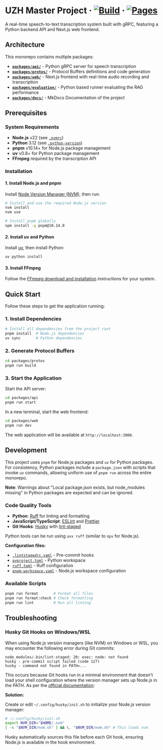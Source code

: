 # UZH Master Project &middot; [![Build](https://github.com/Memory-Experience/momento/actions/workflows/build.yaml/badge.svg)](https://github.com/Memory-Experience/momento/actions/workflows/build.yaml) &middot; [![Pages](https://github.com/Memory-Experience/momento/actions/workflows/deploy.yaml/badge.svg)](https://memory-experience.github.io/momento/)

A real-time speech-to-text transcription system built with gRPC, featuring a Python backend API and Next.js web frontend.

## Architecture

This monorepo contains multiple packages:

- **[`packages/api/`](https://github.com/Memory-Experience/momento/blob/main/packages/api/README.md)** - Python gRPC server for speech transcription
- **[`packages/protos/`](https://github.com/Memory-Experience/momento/blob/main/packages/protos/README.md)** - Protocol Buffers definitions and code generation
- **[`packages/web/`](https://github.com/Memory-Experience/momento/blob/main/packages/web/README.md)** - Next.js frontend with real-time audio recording and transcription
- **[`packages/evaluation/`](https://github.com/Memory-Experience/momento/blob/main/packages/evaluation/README.md)** - Python based runner evaluating the RAG performance
- **[`packages/docs/`](https://github.com/Memory-Experience/momento/blob/main/packages/docs/README.md)** - MkDocs Documentation of the project

## Prerequisites

### System Requirements

- **Node.js** v22 (see [`.nvmrc`](https://github.com/Memory-Experience/momento/blob/main/.nvmrc))
- **Python** 3.12 (see [`.python-version`](https://github.com/Memory-Experience/momento/blob/main/.python-version))
- **pnpm** v10.14+ for Node.js package management
- **uv** v0.8+ for Python package management
- **FFmpeg** required by the transcription API

### Installation

#### 1. Install Node.js and pnpm

Install [Node Version Manager (NVM)](https://github.com/nvm-sh/nvm#installing-and-updating), then run:

```bash
# Install and use the required Node.js version
nvm install
nvm use

# Install pnpm globally
npm install -g pnpm@10.14.0
```

#### 2. Install uv and Python

Install [uv](https://docs.astral.sh/uv/getting-started/installation/), then install Python:

```bash
uv python install
```

#### 3. Install FFmpeg

Follow the [FFmpeg download and installation](https://ffmpeg.org/download.html) instructions for your system.

## Quick Start

Follow these steps to get the application running:

### 1. Install Dependencies

```bash
# Install all dependencies from the project root
pnpm install  # Node.js dependencies
uv sync       # Python dependencies
```

### 2. Generate Protocol Buffers

```bash
cd packages/protos
pnpm run build
```

### 3. Start the Application

Start the API server:

```bash
cd packages/api
pnpm run start
```

In a new terminal, start the web frontend:

```bash
cd packages/web
pnpm run dev
```

The web application will be available at `http://localhost:3000`.

## Development

This project uses `pnpm` for Node.js packages and `uv` for Python packages. For consistency, Python packages include a `package.json` with scripts that invoke `uv` commands, allowing uniform use of `pnpm run` across the entire monorepo.

**Note**: Warnings about "Local package.json exists, but node_modules missing" in Python packages are expected and can be ignored.

### Code Quality Tools

- **Python**: [Ruff](https://docs.astral.sh/ruff/) for linting and formatting
- **JavaScript/TypeScript**: [ESLint](https://eslint.org/) and [Prettier](https://prettier.io/)
- **Git Hooks**: [Husky](https://typicode.github.io/husky/) with [lint-staged](https://github.com/lint-staged/lint-staged)

Python tools can be run using `uvx ruff` (similar to `npx` for Node.js).

**Configuration files:**

- [`.lintstagedrc.yaml`](https://github.com/Memory-Experience/momento/blob/main/.lintstagedrc.yaml) - Pre-commit hooks
- [`pyproject.toml`](https://github.com/Memory-Experience/momento/blob/main/pyproject.toml) - Python workspace
- [`ruff.toml`](https://github.com/Memory-Experience/momento/blob/main/ruff.toml) - Ruff configuration
- [`pnpm-workspace.yaml`](https://github.com/Memory-Experience/momento/blob/main/pnpm-workspace.yaml) - Node.js workspace configuration

### Available Scripts

```bash
pnpm run format       # Format all files
pnpm run format:check # Check formatting
pnpm run lint         # Run all linting
```

## Troubleshooting

### Husky Git Hooks on Windows/WSL

When using Node.js version managers (like NVM) on Windows or WSL, you may encounter the following error during Git commits:

```
node_modules/.bin/lint-staged: 20: exec: node: not found
husky - pre-commit script failed (code 127)
husky - command not found in PATH=...
```

This occurs because Git hooks run in a minimal environment that doesn't load your shell configuration where the version manager sets up Node.js in the PATH.
As per the [official documentation](https://typicode.github.io/husky/how-to.html#solution):

**Solution:**

Create or edit `~/.config/husky/init.sh` to initialize your Node.js version manager:

```bash
# ~/.config/husky/init.sh
export NVM_DIR="$HOME/.nvm"
[ -s "$NVM_DIR/nvm.sh" ] && \. "$NVM_DIR/nvm.sh" # This loads nvm
```

Husky automatically sources this file before each Git hook, ensuring Node.js is available in the hook environment.
